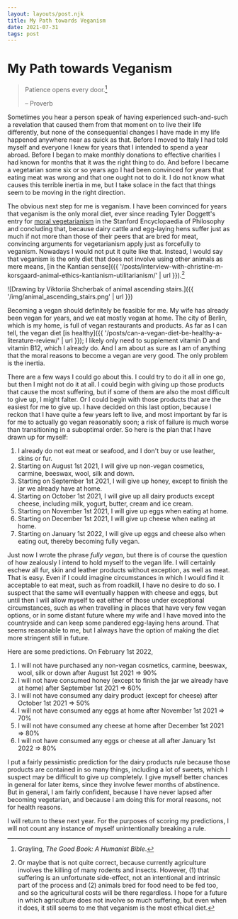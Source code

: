 ```yaml
---
layout: layouts/post.njk
title: My Path towards Veganism
date: 2021-07-31
tags: post
---
```


# My Path towards Veganism

> Patience opens every door.[^1]
>
> – Proverb

Sometimes you hear a person speak of having experienced such-and-such a revelation that caused them from that moment on to live their life differently, but none of the consequential changes I have made in my life happened anywhere near as quick as that. Before I moved to Italy I had told myself and everyone I knew for years that I intended to spend a year abroad. Before I began to make monthly donations to effective charities I had known for months that it was the right thing to do. And before I became a vegetarian some six or so years ago I had been convinced for years that eating meat was wrong and that one ought not to do it. I do not know what causes this terrible inertia in me, but I take solace in the fact that things seem to be moving in the right direction.

The obvious next step for me is veganism. I have been convinced for years that veganism is the only moral diet, ever since reading Tyler Doggett's entry for [moral vegetarianism](https://plato.stanford.edu/entries/vegetarianism/) in the Stanford Encyclopaedia of Philosophy and concluding that, because dairy cattle and egg-laying hens suffer just as much if not more than those of their peers that are bred for meat, convincing arguments for vegetarianism apply just as forcefully to veganism. Nowadays I would not put it quite like that. Instead, I would say that veganism is the only diet that does not involve using other animals as mere means, [in the Kantian sense]({{ '/posts/interview-with-christine-m-korsgaard-animal-ethics-kantianism-utilitarianism/' | url }}).[^2]

![Drawing by Viktoriia Shcherbak of animal ascending stairs.]({{ '/img/animal_ascending_stairs.png' | url }})

Becoming a vegan should definitely be feasible for me. My wife has already been vegan for years, and we eat mostly vegan at home. The city of Berlin, which is my home, is full of vegan restaurants and products. As far as I can tell, the vegan diet [is healthy]({{ '/posts/can-a-vegan-diet-be-healthy-a-literature-review/' | url }}); I likely only need to supplement vitamin D and vitamin B12, which I already do. And I am about as sure as I am of anything that the moral reasons to become a vegan are very good. The only problem is the inertia.

There are a few ways I could go about this. I could try to do it all in one go, but then I might not do it at all. I could begin with giving up those products that cause the most suffering, but if some of them are also the most difficult to give up, I might falter. Or I could begin with those products that are the easiest for me to give up. I have decided on this last option, because I reckon that I have quite a few years left to live, and most important by far is for me to actually go vegan reasonably soon; a risk of failure is much worse than transitioning in a suboptimal order. So here is the plan that I have drawn up for myself:

1. I already do not eat meat or seafood, and I don't buy or use leather, skins or fur.
2. Starting on August 1st 2021, I will give up non-vegan cosmetics, carmine, beeswax, wool, silk and down.
3. Starting on September 1st 2021, I will give up honey, except to finish the jar we already have at home.
4. Starting on October 1st 2021, I will give up all dairy products except cheese, including milk, yogurt, butter, cream and ice cream.
5. Starting on November 1st 2021, I will give up eggs when eating at home.
6. Starting on December 1st 2021, I will give up cheese when eating at home.
7. Starting on January 1st 2022, I will give up eggs and cheese also when eating out, thereby becoming fully vegan.

Just now I wrote the phrase _fully vegan_, but there is of course the question of how zealously I intend to hold myself to the vegan life. I will certainly eschew all fur, skin and leather products without exception, as well as meat. That is easy. Even if I could imagine circumstances in which I would find it acceptable to eat meat, such as from roadkill, I have no desire to do so. I suspect that the same will eventually happen with cheese and eggs, but until then I will allow myself to eat either of those under exceptional circumstances, such as when travelling in places that have very few vegan options, or in some distant future where my wife and I have moved into the countryside and can keep some pandered egg-laying hens around. That seems reasonable to me, but I always have the option of making the diet more stringent still in future.

Here are some predictions. On February 1st 2022,

1. I will not have purchased any non-vegan cosmetics, carmine, beeswax, wool, silk or down after August 1st 2021 ⇒ 90%
2. I will not have consumed honey (except to finish the jar we already have at home) after September 1st 2021 ⇒ 60%
3. I will not have consumed any dairy product (except for cheese) after October 1st 2021 ⇒ 50%
4. I will not have consumed any eggs at home after November 1st 2021 ⇒ 70%
5. I will not have consumed any cheese at home after December 1st 2021 ⇒ 80%
6. I will not have consumed any eggs or cheese at all after January 1st 2022 ⇒ 80%

I put a fairly pessimistic prediction for the dairy products rule because those products are contained in so many things, including a lot of sweets, which I suspect may be difficult to give up completely. I give myself better chances in general for later items, since they involve fewer months of abstinence. But in general, I am fairly confident, because I have never lapsed after becoming vegetarian, and because I am doing this for moral reasons, not for health reasons.

I will return to these next year. For the purposes of scoring my predictions, I will not count any instance of myself unintentionally breaking a rule.

[^1]: Grayling, _The Good Book: A Humanist Bible_.
[^2]: Or maybe that is not quite correct, because currently agriculture involves the killing of many rodents and insects. However, (1) that suffering is an unfortunate side-effect, not an intentional and intrinsic part of the process and (2) animals bred for food need to be fed too, and so the agricultural costs will be there regardless. I hope for a future in which agriculture does not involve so much suffering, but even when it does, it still seems to me that veganism is the most ethical diet.
